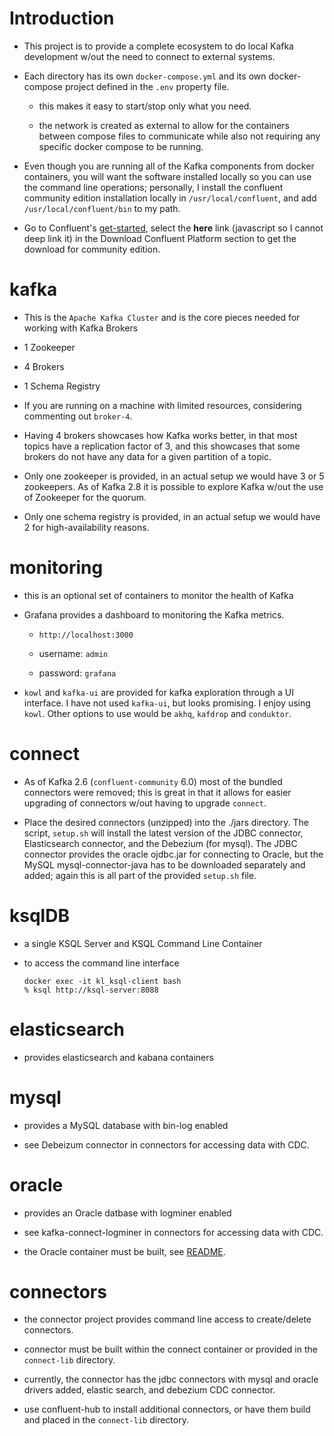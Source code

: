 # Introduction

* This project is to provide a complete ecosystem to do local Kafka development w/out the need to connect to external systems.

* Each directory has its own `docker-compose.yml` and its own docker-compose project defined in the `.env` property file.

  * this makes it easy to start/stop only what you need.
  
  * the network is created as external to allow for the containers between compose files to communicate while also not
    requiring any specific docker compose to be running.
  
* Even though you are running all of the Kafka components from docker containers, you will want the software installed 
  locally so you can use the command line operations; personally, I install the confluent community edition installation
  locally in `/usr/local/confluent`, and add `/usr/local/confluent/bin` to my path.
  
* Go to Confluent's [get-started](https://www.confluent.io/get-started), select the **here** link (javascript so I cannot deep link it) 
  in the Download Confluent Platform section to get the download for community edition.

# kafka

  * This is the `Apache Kafka Cluster` and is the core pieces needed for working with Kafka Brokers
  
  * 1 Zookeeper
  
  * 4 Brokers
  
  * 1 Schema Registry
  
  * If you are running on a machine with limited resources, considering commenting out `broker-4`.
  
  * Having 4 brokers showcases how Kafka works better, in that most topics have a replication factor of 3,
  and this showcases that some brokers do not have any data for a given partition of a topic.
  
  * Only one zookeeper is provided, in an actual setup we would have 3 or 5 zookeepers. As of Kafka 2.8 it is possible
    to explore Kafka w/out the use of Zookeeper for the quorum.
  
  * Only one schema registry is provided, in an actual setup we would have 2 for high-availability reasons.
  
# monitoring

  * this is an optional set of containers to monitor the health of Kafka
  
  * Grafana provides a dashboard to monitoring the Kafka metrics.
  
    * `http://localhost:3000`
    
    * username: `admin`
    
    * password: `grafana`
  
  * `kowl` and `kafka-ui` are provided for kafka exploration through a UI interface. I have not used `kafka-ui`, but
     looks promising. I enjoy using `kowl`. Other options to use would be `akhq`, `kafdrop` and `conduktor`.
  
# connect

  * As of Kafka 2.6 (`confluent-community` 6.0) most of the bundled connectors were removed; this is great in that it allows
for easier upgrading of connectors w/out having to upgrade `connect`. 
    
  * Place the desired connectors (unzipped) into the ./jars directory.  The script, `setup.sh` will install the latest version 
    of the JDBC connector, Elasticsearch connector, and the Debezium (for mysql).  The JDBC connector provides the oracle ojdbc.jar
    for connecting to Oracle, but the MySQL mysql-connector-java has to be downloaded separately and added; again this is all
    part of the provided `setup.sh` file.
    
# ksqlDB

 * a single KSQL Server and KSQL Command Line Container
 
 * to access the command line interface
 
   ```
   docker exec -it kl_ksql-client bash
   % ksql http://ksql-server:8088
   ```

# elasticsearch

 * provides elasticsearch and kabana containers

# mysql

 * provides a MySQL database with bin-log enabled
  
 * see Debeizum connector in connectors for accessing data with CDC.

# oracle

 * provides an Oracle datbase with logminer enabled
 
 * see kafka-connect-logminer in connectors for accessing data with CDC.
 
 * the Oracle container must be built, see [README](./oracle/README.md).

# connectors

 * the connector project provides command line access to create/delete connectors.
 
 * connector must be built within the connect container or provided in the `connect-lib` directory.
 
 * currently, the connector has the jdbc connectors with mysql and oracle drivers added,
 elastic search, and debezium CDC connector.
 
 * use confluent-hub to install additional connectors, or have them build and placed in the `connect-lib` directory.
 
 
